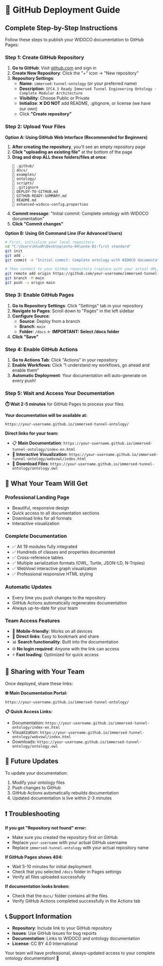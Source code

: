 # 🚀 GitHub Deployment Guide

## **Complete Step-by-Step Instructions**

Follow these steps to publish your WIDOCO documentation to GitHub Pages:

### **Step 1: Create GitHub Repository**

1. **Go to GitHub**: Visit [github.com](https://github.com) and sign in
2. **Create New Repository**: Click the "+" icon → "New repository"
3. **Repository Settings**:
   - **Name**: `immersed-tunnel-ontology` (or your preferred name)
   - **Description**: `IFC4.3 Ready Immersed Tunnel Engineering Ontology - Complete Modular Architecture`
   - **Visibility**: Choose Public or Private
   - **Initialize**: ❌ **DO NOT** add README, .gitignore, or license (we have our own)
   - Click **"Create repository"**

### **Step 2: Upload Your Files**

**Option A: Using GitHub Web Interface (Recommended for Beginners)**
1. **After creating the repository**, you'll see an empty repository page
2. **Click "uploading an existing file"** at the bottom of the page
3. **Drag and drop ALL these folders/files at once**:
   ```
   📁 .github/
   📁 docs/
   📁 examples/
   📁 ontology/
   📁 scripts/
   📄 .gitignore
   📄 DEPLOY-TO-GITHUB.md
   📄 GITHUB-READY-SUMMARY.md
   📄 README.md
   📄 enhanced-widoco-config.properties
   ```
4. **Commit message**: "Initial commit: Complete ontology with WIDOCO documentation"
5. **Click "Commit changes"**

**Option B: Using Git Command Line (For Advanced Users)**
```bash
# First, initialize your local repository
cd "C:\Users\khudh\Desktop\onto-04\onto-02-first standard"
git init
git add .
git commit -m "Initial commit: Complete ontology with WIDOCO documentation"

# Then connect to your GitHub repository (replace with your actual URL)
git remote add origin https://github.com/your-username/immersed-tunnel-ontology.git
git branch -M main
git push -u origin main
```

### **Step 3: Enable GitHub Pages**

1. **Go to Repository Settings**: Click "Settings" tab in your repository
2. **Navigate to Pages**: Scroll down to "Pages" in the left sidebar
3. **Configure Source**:
   - **Source**: Deploy from a branch
   - **Branch**: `main`
   - **Folder**: `/docs` ← **IMPORTANT: Select /docs folder**
4. **Click "Save"**

### **Step 4: Enable GitHub Actions**

1. **Go to Actions Tab**: Click "Actions" in your repository
2. **Enable Workflows**: Click "I understand my workflows, go ahead and enable them"
3. **Automatic Deployment**: Your documentation will auto-generate on every push!

### **Step 5: Wait and Access Your Documentation**

**⏱️ Wait 2-5 minutes** for GitHub Pages to process your files.

**Your documentation will be available at:**
```
https://your-username.github.io/immersed-tunnel-ontology/
```

**Direct links for your team:**
- 📋 **Main Documentation**: `https://your-username.github.io/immersed-tunnel-ontology/index-en.html`
- 🎯 **Interactive Visualization**: `https://your-username.github.io/immersed-tunnel-ontology/webvowl/index.html`
- 📁 **Download Files**: `https://your-username.github.io/immersed-tunnel-ontology/ontology.owl`

## **🌟 What Your Team Will Get**

### **Professional Landing Page**
- Beautiful, responsive design
- Quick access to all documentation sections
- Download links for all formats
- Interactive visualization

### **Complete Documentation**
- ✅ All 19 modules fully integrated
- ✅ Hundreds of classes and properties documented
- ✅ Cross-reference tables
- ✅ Multiple serialization formats (OWL, Turtle, JSON-LD, N-Triples)
- ✅ WebVowl interactive graph visualization
- ✅ Professional responsive HTML styling

### **Automatic Updates**
- Every time you push changes to the repository
- GitHub Actions automatically regenerates documentation
- Always up-to-date for your team

### **Team Access Features**
- 📱 **Mobile-friendly**: Works on all devices
- 🔗 **Direct links**: Easy to bookmark and share
- 📊 **Search functionality**: Built into the documentation
- 🌐 **No login required**: Anyone with the link can access
- ⚡ **Fast loading**: Optimized for quick access

## **📧 Sharing with Your Team**

Once deployed, share these links:

**🌐 Main Documentation Portal:**
```
https://your-username.github.io/immersed-tunnel-ontology/
```

**📋 Quick Access Links:**
- Documentation: `https://your-username.github.io/immersed-tunnel-ontology/index-en.html`
- Visualization: `https://your-username.github.io/immersed-tunnel-ontology/webvowl/index.html`
- Downloads: `https://your-username.github.io/immersed-tunnel-ontology/ontology.owl`

## **🔧 Future Updates**

To update your documentation:
1. Modify your ontology files
2. Push changes to GitHub
3. GitHub Actions automatically rebuilds documentation
4. Updated documentation is live within 2-3 minutes

## **❗ Troubleshooting**

**If you get "Repository not found" error:**
- Make sure you created the repository first on GitHub
- Replace `your-username` with your actual GitHub username
- Replace `immersed-tunnel-ontology` with your actual repository name

**If GitHub Pages shows 404:**
- Wait 5-10 minutes for initial deployment
- Check that you selected `/docs` folder in Pages settings
- Verify all files uploaded successfully

**If documentation looks broken:**
- Check that the `docs/` folder contains all the files
- Verify GitHub Actions completed successfully in the Actions tab

## **📞 Support Information**

- **Repository**: Include link to your GitHub repository
- **Issues**: Use GitHub Issues for bug reports
- **Documentation**: Links to WIDOCO and ontology documentation
- **License**: CC BY 4.0 International

Your team will have professional, always-updated access to your complete ontology documentation! 🎉 